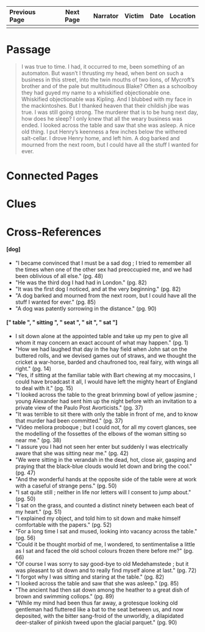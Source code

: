| Previous Page | Next Page | Narrator | Victim | Date | Location |
|:--------------|:---------:|---------:|-------:|-----:|---------:|
|               |           |          |        |      |          |

# Passage
>I was true to time. I had, it occurred to me, been something of an automaton. But wasn’t I thrusting my head, when bent on such a business in this street, into the twin mouths of two lions, of Mycroft’s brother and of the pale but multitudinous Blake? Often as a schoolboy they had guyed my name to a whiskified objectionable one. Whiskified objectionable was Kipling. And I blubbed with my face in the mackintoshes. But I thanked heaven that their childish jibe was true. I was still going strong. The murderer that is to be hung next day, how does he sleep? I only knew that all the weary business was ended. I looked across the table and saw that she was asleep. A nice old thing. I put Henry’s keenness a few inches below the withered salt-cellar. I drove Henry home, and left him. A dog barked and mourned from the next room, but I could have all the stuff I wanted for ever.
# Connected Pages
# Clues
# Cross-References
#### [dog]
* "I became convinced that I must be a sad dog ; I tried to remember all the times when one of the other sex had preoccupied me, and we had been oblivious of all else." (pg. 48)
* "He was the third dog I had had in London." (pg. 82)
* "It was the first dog I noticed, and at the very beginning." (pg. 82)
* "A dog barked and mourned from the next room, but I could have all the stuff I wanted for ever." (pg. 85)
* "A dog was patently sorrowing in the distance." (pg. 90)

#### [" table ", " sitting ", " seat ", " sit ", " sat "]
* I sit down alone at the appointed table and take up my pen to give all whom it may concern an exact account of what may happen." (pg. 1)
* "How we had laughed that day in the hay field when John sat on the buttered rolls, and we devised games out of straws, and we thought the cricket a war-horse, barded and chaufroned too, real fairy, with wings all right." (pg. 14)
* "Yes, if sitting at the familiar table with Bart chewing at my moccasins, I could have broadcast it all, I would have left the mighty heart of England to deal with it." (pg. 15)
* "I looked across the table to the great brimming bowl of yellow jasmine ; young Alexander had sent him up the night before with an invitation to a private view of the Paulo Post Avorticists." (pg. 37)
* "It was terrible to sit there with only the table in front of me, and to know that murder had been committed." (pg. 37)
* "Video meliora proboque ; but I could not, for all my covert glances, see the modelling of the fossettes of the elbows of the woman sitting so near me." (pg. 38)
* "I assure you I had not seen her enter but suddenly I was electrically aware that she was sitting near me." (pg. 42)
* "We were sitting in the verandah in the dead, hot, close air, gasping and praying that the black-blue clouds would let down and bring the cool." (pg. 47)
* "And the wonderful hands at the opposite side of the table were at work with a caseful of strange pens." (pg. 50)
* "I sat quite still ; neither in life nor letters will I consent to jump about." (pg. 50)
* "I sat on the grass, and counted a distinct ninety between each beat of my heart." (pg. 51)
* "I explained my object, and told him to sit down and make himself comfortable with the papers." (pg. 52)
* "For a long time I sat and mused, looking into vacancy across the table." (pg. 56)
* "Could it be thought morbid of me, I wondered, to sentimentalise a little as I sat and faced the old school colours frozen there before me?" (pg. 66)
* "Of course I was sorry to say good-bye to old Medehamstede ; but it was pleasant to sit down and to really find myself alone at last." (pg. 72)
* "I forgot why I was sitting and staring at the table." (pg. 82)
* "I looked across the table and saw that she was asleep." (pg. 85)
* "The ancient had then sat down among the heather to a great dish of brown and swimming collops." (pg. 89)
* "While my mind had been thus far away, a grotesque looking old gentleman had fluttered like a bat to the seat between us, and now deposited, with the bitter sang-froid of the unworldly, a dilapidated deer-stalker of pinkish tweed upon the glacial parquet." (pg. 90)

